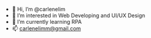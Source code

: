 - 👋 Hi, I’m @carlenelim
- 👀 I’m interested in Web Developing and UI/UX Design
- 🌱 I’m currently learning RPA
- 📫 carlenelimm@gmail.com

<!---
carlenelim/carlenelim is a ✨ special ✨ repository because its `README.md` (this file) appears on your GitHub profile.
You can click the Preview link to take a look at your changes.
--->
